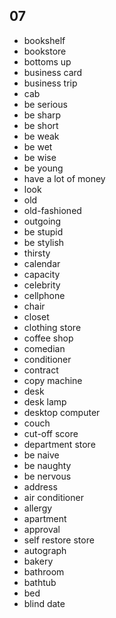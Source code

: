 ## 07
- bookshelf
- bookstore
- bottoms up
- business card
- business trip
- cab
- be serious
- be sharp
- be short
- be weak
- be wet
- be wise
- be young
- have a lot of money
- look
- old
- old-fashioned
- outgoing
- be stupid
- be stylish
- thirsty
- calendar
- capacity
- celebrity
- cellphone
- chair
- closet
- clothing store
- coffee shop
- comedian
- conditioner
- contract
- copy machine
- desk
- desk lamp
- desktop computer
- couch
- cut-off score
- department store
- be naive
- be naughty
- be nervous
- address
- air conditioner
- allergy
- apartment
- approval
- self restore store
- autograph
- bakery
- bathroom
- bathtub
- bed
- blind date

